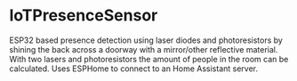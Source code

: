 # IoTPresenceSensor
ESP32 based presence detection using laser diodes and photoresistors by shining the back across a doorway with a mirror/other reflective material. 
With two lasers and photoresistors the amount of people in the room can be calculated. 
Uses ESPHome to connect to an Home Assistant server.
